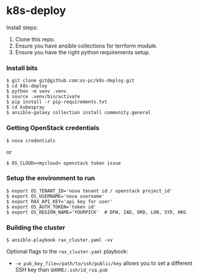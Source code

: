 # k8s-deploy


Install steps:
1. Clone this repo.
2. Ensure you have ansible collections for terrform module.
3. Ensure you have the right python requirements setup.


### Install bits

```
$ git clone git@github.com:os-pc/k8s-deploy.git
$ cd k8s-deploy
$ python -m venv .venv
$ source .venv/bin/activate
$ pip install -r pip-requirements.txt
$ cd kubespray
$ ansible-galaxy collection install community.general
```


### Getting OpenStack credentials

```
$ nova credentials
```
or
```
$ OS_CLOUD=<mycloud> openstack token issue
```


### Setup the environment to run
```
$ export OS_TENANT_ID='nova tenant id / openstack project_id'
$ export OS_USERNAME='nova username'
$ export RAX_API_KEY='api key for user'
$ export OS_AUTH_TOKEN='token id'
$ export OS_REGION_NAME='YOURPICK'  # DFW, IAD, ORD, LON, SYD, HKG
```

### Building the cluster

```
$ ansible-playbook rax_cluster.yaml -vv

```

Optional flags to the `rax_cluster.yaml` playbook:
- `-e pub_key_file=/path/to/ssh/public/key` allows you to set a different SSH key than `$HOME/.ssh/id_rsa.pub`
